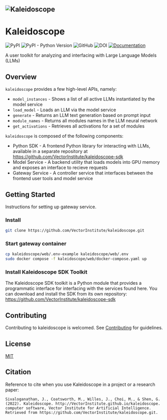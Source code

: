 ![Kaleidoscope](https://user-images.githubusercontent.com/72175053/229659242-27090171-2005-4d1c-9de3-0a5b02ef8ceb.png)
-----------------
# Kaleidoscope
![PyPI](https://img.shields.io/pypi/v/kscope)
![PyPI - Python Version](https://img.shields.io/pypi/pyversions/kscope)
![GitHub](https://img.shields.io/github/license/VectorInstitute/kaleidoscope)
![DOI](https://img.shields.io/badge/DOI-in--progress-blue)
[![Documentation](https://img.shields.io/badge/api-reference-lightgrey.svg)](https://kaleidoscope-sdk.readthedocs.io/en/latest/)

A user toolkit for analyzing and interfacing with Large Language Models (LLMs)

## Overview

``kaleidoscope`` provides a few high-level APIs, namely:

* `model_instances` - Shows a list of all active LLMs instantiated by the model service
* `load_model` - Loads an LLM via the model service
* `generate` - Returns an LLM text generation based on prompt input
* `module_names` - Returns all modules names in the LLM neural network
* `get_activations` - Retrieves all activations for a set of modules

``kaleidoscope`` is composed of the following components:

* Python SDK - A frontend Python library for interacting with LLMs, available in a separate repository at https://github.com/VectorInstitute/kaleidoscope-sdk
* Model Service - A backend utility that loads models into GPU memory and exposes an interface to recieve requests
* Gateway Service - A controller service that interfaces between the frontend user tools and model service


## Getting Started
Instructions for setting up gateway service.

### Install
```bash
git clone https://github.com/VectorInstitute/kaleidoscope.git
```

### Start gateway container
```bash
cp kaleidoscope/web/.env-example kaleidoscope/web/.env
sudo docker compose -f kaleidoscope/web/docker-compose.yaml up
```

### Install Kaleidoscope SDK Toolkit
The Kaleidoscope SDK toolkit is a Python module that provides a programmatic
interface for interfacing with the services found here. You can download and
install the SDK from its own repository:
https://github.com/VectorInstitute/kaleidoscope-sdk

## Contributing
Contributing to kaleidoscope is welcomed. See [Contributing](CONTRIBUTING) for
guidelines.

## License
[MIT](LICENSE)

## Citation
Reference to cite when you use Kaleidoscope in a project or a research paper:
```
Sivaloganathan, J., Coatsworth, M., Willes, J., Choi, M., & Shen, G. (2022). Kaleidoscope. http://VectorInstitute.github.io/kaleidoscope. computer software, Vector Institute for Artificial Intelligence. Retrieved from https://github.com/VectorInstitute/kaleidoscope.git.
```
